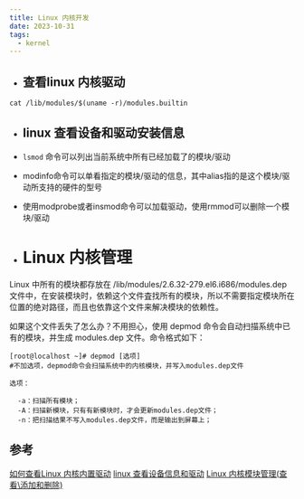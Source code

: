 ```yaml
---
title: Linux 内核开发
date: 2023-10-31
tags:
  - kernel
---
```


* ## 查看linux 内核驱动

`cat /lib/modules/$(uname -r)/modules.builtin`

* ## linux 查看设备和驱动安装信息

* `lsmod` 命令可以列出当前系统中所有已经加载了的模块/驱动

* modinfo命令可以单看指定的模块/驱动的信息，其中alias指的是这个模块/驱动所支持的硬件的型号

* 使用modprobe或者insmod命令可以加载驱动，使用rmmod可以删除一个模块/驱动

* # Linux 内核管理

Linux 中所有的模块都存放在 /lib/modules/2.6.32-279.el6.i686/modules.dep 文件中，在安装模块时，依赖这个文件査找所有的模块，所以不需要指定模块所在位置的绝对路径，而且也依靠这个文件来解决模块的依赖性。

如果这个文件丢失了怎么办？不用担心，使用 depmod 命令会自动扫描系统中已有的模块，并生成 modules.dep 文件。命令格式如下：

```
[root@localhost ~]# depmod [选项]
#不加选项，depmod命令会扫描系统中的内核模块，并写入modules.dep文件

选项：

  -a：扫描所有模块；
  -A：扫描新模块，只有有新模块时，才会更新modules.dep文件；
  -n：把扫描结果不写入modules.dep文件，而是输出到屏幕上；
```

## 参考

[如何查看Linux 内核内置驱动](https://blog.csdn.net/dongshibo12/article/details/106921535)
[linux 查看设备信息和驱动](https://blog.csdn.net/gx19862005/article/details/48622767)
[Linux 内核模块管理(查看\添加和删除)](https://c.biancheng.net/view/1039.html)
